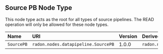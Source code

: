## Source PB Node Type

This node type acts as the root for all types of source pipelines. 
The READ operation will only be allowed for these node types.

| Name | URI | Version | Derived From |
|:---- |:--- |:------- |:------------ |
| `SourcePB` | `radon.nodes.datapipeline.SourcePB` | 1.0.0 | `radon.nodes.datapipeline.PipelineBlock` |
